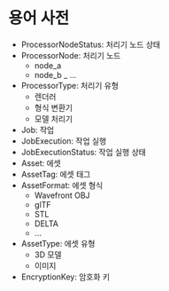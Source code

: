 # 용어 사전

- ProcessorNodeStatus: 처리기 노드 상태
- ProcessorNode: 처리기 노드
    - node_a
    - node_b
    _ ...
- ProcessorType: 처리기 유형
    - 렌더러
    - 형식 변환기
    - 모델 처리기
- Job: 작업
- JobExecution: 작업 실행
- JobExecutionStatus: 작업 실행 상태
- Asset: 에셋
- AssetTag: 에셋 태그
- AssetFormat: 에셋 형식
    - Wavefront OBJ
    - glTF
    - STL
    - DELTA
    - ...
- AssetType: 에셋 유형
    - 3D 모델
    - 이미지
- EncryptionKey: 암호화 키
